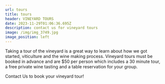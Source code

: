 ```yaml
---
url: tours
title: tours
header: VINEYARD TOURS
date: 2023-11-29T01:06:36.695Z
description: contact us for vineyard tours
image: /img/img_3749.jpg
image_position: left
---
```

Taking a tour of the vineyard is a great way to learn about how we got started, viticulture and the wine making process. Vineyard tours must be booked in advance and are $50 per person which includes a 30 minute tour, a free private wine tasting and a table reservation for your group. 

Contact Us to book your vineyard tour!